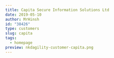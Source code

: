 ```yaml
---
title: Capita Secure Information Solutions Ltd
date: 2019-05-10
author: MrHinsh
id: "38426"
type: customers
slug: capita
tags:
  - homepage
preview: nkdagility-customer-capita.png
---
```

